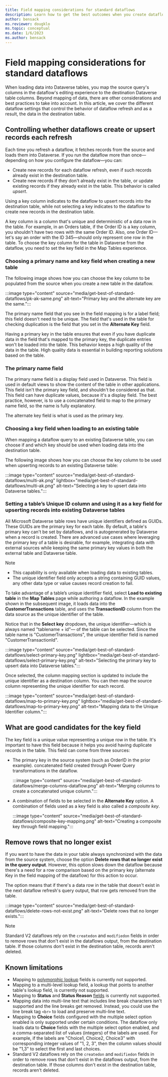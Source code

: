 ```yaml
---
title: Field mapping considerations for standard dataflows
description: Learn how to get the best outcomes when you create dataflows that write their output to Dataverse.
author: bensack
ms.reviewer: dougklo
ms.topic: conceptual
ms.date: 1/6/2023
ms.author: bensack
---
```


# Field mapping considerations for standard dataflows

When loading data into Dataverse tables, you map the source query's columns in the dataflow's editing experience to the destination Dataverse table columns. Beyond mapping of data, there are other considerations and best practices to take into account. In this article, we cover the different dataflow settings that control the behavior of dataflow refresh and as a result, the data in the destination table.

## Controlling whether dataflows create or upsert records each refresh

Each time you refresh a dataflow, it fetches records from the source and loads them into Dataverse. If you run the dataflow more than once&mdash;depending on how you configure the dataflow&mdash;you can:

* Create new records for each dataflow refresh, even if such records already exist in the destination table.
* Create new records if they don't already exist in the table, or update existing records if they already exist in the table. This behavior is called _upsert_.

Using a key column indicates to the dataflow to upsert records into the destination table, while not selecting a key indicates to the dataflow to create new records in the destination table.

A key column is a column that's unique and deterministic of a data row in the table. For example, in an Orders table, if the Order ID is a key column, you shouldn't have two rows with the same Order ID. Also, one Order ID&mdash;let's say an order with the ID 345&mdash;should only represent one row in the table. To choose the key column for the table in Dataverse from the dataflow, you need to set the key field in the Map Tables experience.

### Choosing a primary name and key field when creating a new table

The following image shows how you can choose the key column to be populated from the source when you create a new table in the dataflow.

:::image type="content" source="media/get-best-of-standard-dataflows/pk-ak-same.png" alt-text="Primary key and the alternate key are the same.":::

The primary name field that you see in the field mapping is for a label field; this field doesn't need to be unique. The field that's used in the table for checking duplication is the field that you set in the **Alternate Key** field.

Having a primary key in the table ensures that even if you have duplicate data in the field that's mapped to the primary key, the duplicate entries won't be loaded into the table. This behavior keeps a high quality of the data in the table. High quality data is essential in building reporting solutions based on the table.

### The primary name field

The primary name field is a display field used in Dataverse. This field is used in default views to show the content of the table in other applications. This field isn't the primary key field, and shouldn't be considered as that. This field can have duplicate values, because it's a display field. The best practice, however, is to use a concatenated field to map to the primary name field, so the name is fully explanatory.

The alternate key field is what is used as the primary key.

### Choosing a key field when loading to an existing table

When mapping a dataflow query to an existing Dataverse table, you can choose if and which key should be used when loading data into the destination table.

The following image shows how you can choose the key column to be used when upserting records to an existing Dataverse table:

:::image type="content" source="media/get-best-of-standard-dataflows/multi-ak.png" lightbox="media/get-best-of-standard-dataflows/multi-ak.png" alt-text="Selecting a key to upsert data into Dataverse tables.":::

### Setting a table’s Unique ID column and using it as a key field for upserting records into existing Dataverse tables

All Microsoft Dataverse table rows have unique identifiers defined as GUIDs. These GUIDs are the primary key for each table. By default, a table's primary key can't be set by dataflows, and is autogenerated by Dataverse when a record is created. There are advanced use cases where leveraging the primary key of a table is desirable, for example, integrating data with external sources while keeping the same primary key values in both the external table and Dataverse table.

> [!NOTE]
>
> * This capability is only available when loading data to existing tables.
> * The unique identifier field only accepts a string containing GUID values, any other data type or value causes record creation to fail.

To take advantage of a table’s unique identifier field, select **Load to existing table** in the **Map Tables** page while authoring a dataflow. In the example shown in the subsequent image, it loads data into the **CustomerTransactions** table, and uses the **TransactionID** column from the data source as the unique identifier of the table.

Notice that in the **Select key** dropdown, the unique identifier&mdash;which is always named "tablename + id"&mdash; of the table can be selected. Since the table name is "CustomerTransactions", the unique identifier field is named "CustomerTransactionId".

:::image type="content" source="media/get-best-of-standard-dataflows/select-primary-key.png" lightbox="media/get-best-of-standard-dataflows/select-primary-key.png" alt-text="Selecting the primary key to upsert data into Dataverse tables.":::

Once selected, the column mapping section is updated to include the unique identifier as a destination column. You can then map the source column representing the unique identifier for each record.

:::image type="content" source="media/get-best-of-standard-dataflows/map-to-primary-key.png" lightbox="media/get-best-of-standard-dataflows/map-to-primary-key.png" alt-text="Mapping data to the Unique Identifier column.":::

## What are good candidates for the key field

The key field is a unique value representing a unique row in the table. It's important to have this field because it helps you avoid having duplicate records in the table. This field can come from three sources:

* The primary key in the source system (such as OrderID in the prior example).
  concatenated field created through Power Query transformations in the dataflow.

  :::image type="content" source="media/get-best-of-standard-dataflows/merge-columns-dataflow.png" alt-text="Merging columns to create a concatenated unique column.":::

* A combination of fields to be selected in the **Alternate Key** option. A combination of fields used as a key field is also called a _composite key_.

  :::image type="content" source="media/get-best-of-standard-dataflows/composite-key-mapping.png" alt-text="Creating a composite key through field mapping.":::

## Remove rows that no longer exist

If you want to have the data in your table always synchronized with the data from the source system, choose the option **Delete rows that no longer exist in the query output**. However, this option slows down the dataflow because there's a need for a row comparison based on the primary key (alternate Key in the field mapping of the dataflow) for this action to occur.

The option means that if there's a data row in the table that doesn't exist in the next dataflow refresh's query output, that row gets removed from the table.

:::image type="content" source="media/get-best-of-standard-dataflows/delete-rows-not-exist.png" alt-text="Delete rows that no longer exists.":::

> [!NOTE]
> Standard V2 dataflows rely on the `createdon` and `modifiedon` fields in order to remove rows that don't exist in the dataflows output, from the destination table. If those columns don't exist in the destination table, records aren't deleted.

## Known limitations

* Mapping to [polymorphic lookup](/powerapps/maker/canvas-apps/working-with-references#polymorphic-lookups) fields is currently not supported.
* Mapping to a multi-level lookup field, a lookup that points to another table's lookup field, is currently not supported.
* Mapping to **Status** and **Status Reason** [fields](/powerapps/developer/data-platform/define-custom-state-model-transitions#what-is-the-state-model) is currently not supported.
* Mapping data into multi-line text that includes line break characters isn't supported and the line breaks get removed. Instead, you could use the line break tag `<br>` to load and preserve multi-line text.
* Mapping to **Choice** fields configured with the multiple select option enabled is only supported under certain conditions. The dataflow only loads data to **Choice** fields with the multiple select option enabled, and a comma-separated list of values (integers) of the labels are used. For example, if the labels are "Choice1, Choice2, Choice3" with corresponding integer values of "1, 2, 3", then the column values should be "1,3" to select the first and last choices.
* Standard V2 dataflows rely on the `createdon` and `modifiedon` fields in order to remove rows that don't exist in the dataflows output, from the destination table. If those columns don't exist in the destination table, records aren't deleted.
